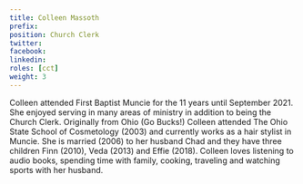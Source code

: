 ```yaml
---
title: Colleen Massoth
prefix: 
position: Church Clerk
twitter: 
facebook: 
linkedin: 
roles: [cct]
weight: 3
---
```



Colleen attended First Baptist Muncie for the 11 years until September 2021. She enjoyed serving in many areas of ministry in addition to being the Church Clerk. Originally from Ohio (Go Bucks!) Colleen attended The Ohio State School of Cosmetology (2003) and currently works as a hair stylist in Muncie. She is married (2006) to her husband Chad and they have three children Finn (2010), Veda (2013) and Effie (2018). Colleen loves listening to audio books, spending time with family, cooking, traveling and watching sports with her husband.
